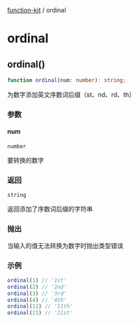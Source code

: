 [function-kit](index.md) / ordinal

# ordinal

## ordinal()

```ts
function ordinal(num: number): string;
```

为数字添加英文序数词后缀（st、nd、rd、th）

### 参数

#### num

`number`

要转换的数字

### 返回

`string`

返回添加了序数词后缀的字符串

### 抛出

当输入的值无法转换为数字时抛出类型错误

### 示例

```ts
ordinal(1) // '1st'
ordinal(2) // '2nd'
ordinal(3) // '3rd'
ordinal(4) // '4th'
ordinal(11) // '11th'
ordinal(21) // '21st'
```
